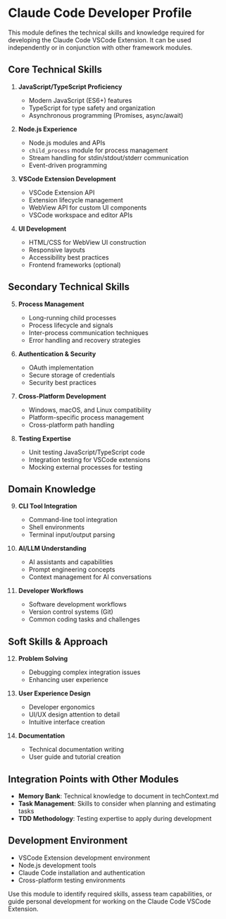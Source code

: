 # Claude Code Developer Profile

This module defines the technical skills and knowledge required for developing the Claude Code VSCode Extension. It can be used independently or in conjunction with other framework modules.

## Core Technical Skills

1. **JavaScript/TypeScript Proficiency**
   - Modern JavaScript (ES6+) features
   - TypeScript for type safety and organization
   - Asynchronous programming (Promises, async/await)

2. **Node.js Experience**
   - Node.js modules and APIs
   - `child_process` module for process management
   - Stream handling for stdin/stdout/stderr communication
   - Event-driven programming

3. **VSCode Extension Development**
   - VSCode Extension API
   - Extension lifecycle management
   - WebView API for custom UI components
   - VSCode workspace and editor APIs

4. **UI Development**
   - HTML/CSS for WebView UI construction
   - Responsive layouts
   - Accessibility best practices
   - Frontend frameworks (optional)

## Secondary Technical Skills

5. **Process Management**
   - Long-running child processes
   - Process lifecycle and signals
   - Inter-process communication techniques
   - Error handling and recovery strategies

6. **Authentication & Security**
   - OAuth implementation
   - Secure storage of credentials
   - Security best practices

7. **Cross-Platform Development**
   - Windows, macOS, and Linux compatibility
   - Platform-specific process management
   - Cross-platform path handling

8. **Testing Expertise**
   - Unit testing JavaScript/TypeScript code
   - Integration testing for VSCode extensions
   - Mocking external processes for testing

## Domain Knowledge

9. **CLI Tool Integration**
   - Command-line tool integration
   - Shell environments
   - Terminal input/output parsing

10. **AI/LLM Understanding**
    - AI assistants and capabilities
    - Prompt engineering concepts
    - Context management for AI conversations

11. **Developer Workflows**
    - Software development workflows
    - Version control systems (Git)
    - Common coding tasks and challenges

## Soft Skills & Approach

12. **Problem Solving**
    - Debugging complex integration issues
    - Enhancing user experience

13. **User Experience Design**
    - Developer ergonomics
    - UI/UX design attention to detail
    - Intuitive interface creation

14. **Documentation**
    - Technical documentation writing
    - User guide and tutorial creation

## Integration Points with Other Modules

- **Memory Bank**: Technical knowledge to document in techContext.md
- **Task Management**: Skills to consider when planning and estimating tasks
- **TDD Methodology**: Testing expertise to apply during development

## Development Environment

- VSCode Extension development environment
- Node.js development tools
- Claude Code installation and authentication
- Cross-platform testing environments

Use this module to identify required skills, assess team capabilities, or guide personal development for working on the Claude Code VSCode Extension.